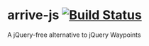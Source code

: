 arrive-js
[![Build Status](https://travis-ci.org/daveross/arrive-js.svg?branch=master)](https://travis-ci.org/daveross/arrive-js)
=========

A jQuery-free alternative to jQuery Waypoints
